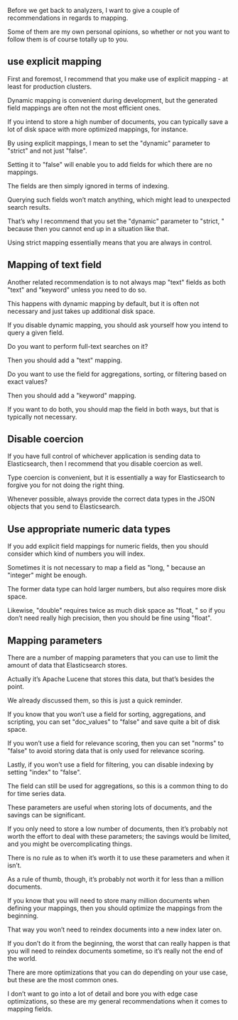 Before we get back to analyzers, I want to give a couple of recommendations in regards to mapping.

Some of them are my own personal opinions, so whether or not you want to follow them is of course totally up to you.

## use explicit mapping

First and foremost, I recommend that you make use of explicit mapping - at least for production clusters.

Dynamic mapping is convenient during development, but the generated field mappings are often not the most efficient ones.

If you intend to store a high number of documents, you can typically save a lot of disk space with more optimized mappings, for instance.

By using explicit mappings, I mean to set the "dynamic" parameter to "strict"  and not just "false".

Setting it to "false" will enable you to add fields for which there are no mappings.

The fields are then simply ignored in terms of indexing.

Querying such fields won’t match anything, which might lead to unexpected search results.

That’s why I recommend that you set the "dynamic" parameter to "strict, " because then you cannot end up in a situation like that.

Using strict mapping essentially means that you are always in control.

## Mapping of text field

Another related recommendation is to not always map "text" fields as both "text" and  "keyword" unless you need to do so.

This happens with dynamic mapping by default, but it is often not necessary and just takes up additional disk space.

If you disable dynamic mapping, you should ask yourself how you intend to query a given field.

Do you want to perform full-text searches on it?

 Then you should add a "text" mapping.

Do you want to use the field for aggregations, sorting, or filtering based on exact values?

 Then you should add a "keyword" mapping.

If you want to do both, you should map the field in both ways, but that is typically not necessary.

## Disable coercion

If you have full control of whichever application is sending data to Elasticsearch, then I recommend that you disable coercion as well.

Type coercion is convenient, but it is essentially a way for Elasticsearch to forgive you for not doing the right thing.

Whenever possible, always provide the correct data types in the JSON objects that you send to Elasticsearch.

## Use appropriate numeric data types

If you add explicit field mappings for numeric fields, then you should consider which kind of numbers you will index.

Sometimes it is not necessary to map a field as "long, " because an "integer" might be enough.

The former data type can hold larger numbers, but also requires more disk space.

Likewise, "double" requires twice as much disk space as "float, " so if you don’t need really high precision, then you should be fine using "float".

## Mapping parameters

There are a number of mapping parameters that you can use to limit the amount of data that Elasticsearch stores.

Actually it’s Apache Lucene that stores this data, but that’s besides the point.

We already discussed them, so this is just a quick reminder.

If you know that you won’t use a field for sorting, aggregations, and scripting, you can set "doc_values" to "false" and save quite a bit of disk space.

If you won’t use a field for relevance scoring, then you can set "norms" to "false"  to avoid storing data that is only used for relevance scoring.

Lastly, if you won’t use a field for filtering, you can disable indexing by setting "index"  to "false".

The field can still be used for aggregations, so this is a common thing to do for time series data.

These parameters are useful when storing lots of documents, and the savings can be significant.

If you only need to store a low number of documents, then it’s probably not worth the effort to deal with these parameters; the savings would be limited, and you might be overcomplicating things.

There is no rule as to when it’s worth it to use these parameters and when it isn’t.

As a rule of thumb, though, it’s probably not worth it for less than a million documents.

If you know that you will need to store many million documents when defining your mappings, then you should optimize the mappings from the beginning.

That way you won’t need to reindex documents into a new index later on.

If you don’t do it from the beginning, the worst that can really happen is that you will need to reindex documents sometime, so it’s really not the end of the world.

There are more optimizations that you can do depending on your use case, but these are the most common ones.

I don’t want to go into a lot of detail and bore you with edge case optimizations, so these are my general recommendations when it comes to mapping fields.
